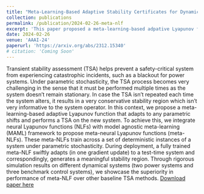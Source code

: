 ```yaml
---
title: "Meta-Learning-Based Adaptive Stability Certificates for Dynamical Systems"
collection: publications
permalink: /publication/2024-02-26-meta-nlf
excerpt: 'This paper proposed a meta-learning-based adpative Lyapunov function that swiftly adpats to any test-time instances of a dynamical system with parametric uncertainty.'
date: 2024-02-26
venue: 'AAAI-24'
paperurl: 'https://arxiv.org/abs/2312.15340'
# citation: 'Coming Soon'
---
```

 Transient stability assessment (TSA) helps prevent a safety-critical system from experiencing catastrophic incidents, such as a blackout for power systems. Under parametric stochasticity, the TSA process becomes very challenging in the sense that it must be performed multiple times as the system doesn’t remain stationary. In case the TSA isn’t repeated each time the system alters, it results in a very conservative stability region which isn’t very informative to the system operator. In this context, we propose a meta-learning-based adaptive Lyapunov function that adapts to any parametric shifts and performs a TSA on the new system. To achieve this, we integrate neural Lyapunov functions (NLFs) with model agnostic meta-learning (MAML) framework to propose meta-neural Lyapunov functions (meta-NLFs). These meta-NLFs train across a set of deterministic instances of a system under parametric stochasticity. During deployment, a fully trained meta-NLF swiftly adapts (in one gradient update) to a test-time system and correspondingly, generates a meaningful stability region. Through rigorous simulation results on different dynamical systems (two power systems and three benchmark control systems), we showcase the superiority in performance of meta-NLF over other baseline TSA methods.
[Download paper here](https://arxiv.org/abs/2312.15340)

